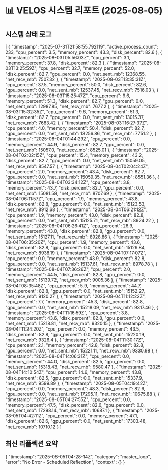 # 📊 VELOS 시스템 리포트 (2025-08-05)

## 시스템 상태 로그

[
  {
    "timestamp": "2025-07-31T21:58:55.792119",
    "active_process_count": 233,
    "cpu_percent": 3.5,
    "memory_percent": 43.3,
    "disk_percent": 82.6
  },
  {
    "timestamp": "2025-08-03T05:56:03Z",
    "cpu_percent": 3.1,
    "memory_percent": 37.8,
    "disk_percent": 82.3
  },
  {
    "timestamp": "2025-08-03T13:25:59Z",
    "cpu_percent": 32.7,
    "memory_percent": 52.0,
    "disk_percent": 82.7,
    "gpu_percent": 0.0,
    "net_sent_mb": 12368.55,
    "net_recv_mb": 7507.32
  },
  {
    "timestamp": "2025-08-03T13:35:31Z",
    "cpu_percent": 37.5,
    "memory_percent": 50.0,
    "disk_percent": 82.6,
    "gpu_percent": 0.0,
    "net_sent_mb": 12537.45,
    "net_recv_mb": 7516.03
  },
  {
    "timestamp": "2025-08-03T15:25:47Z",
    "cpu_percent": 9.6,
    "memory_percent": 51.3,
    "disk_percent": 82.7,
    "gpu_percent": 0.0,
    "net_sent_mb": 12987.85,
    "net_recv_mb": 7677.2
  },
  {
    "timestamp": "2025-08-03T15:32:35Z",
    "cpu_percent": 9.6,
    "memory_percent": 51.3,
    "disk_percent": 82.7,
    "gpu_percent": 0.0,
    "net_sent_mb": 13015.37,
    "net_recv_mb": 7683.42
  },
  {
    "timestamp": "2025-08-03T16:27:37Z",
    "cpu_percent": 4.0,
    "memory_percent": 50.4,
    "disk_percent": 82.7,
    "gpu_percent": 0.0,
    "net_sent_mb": 13256.86,
    "net_recv_mb": 7751.2
  },
  {
    "timestamp": "2025-08-04T01:44:29Z",
    "cpu_percent": 0.0,
    "memory_percent": 44.9,
    "disk_percent": 82.7,
    "gpu_percent": 0.0,
    "net_sent_mb": 15057.0,
    "net_recv_mb": 8525.01
  },
  {
    "timestamp": "2025-08-04T02:02:15Z",
    "cpu_percent": 15.4,
    "memory_percent": 43.2,
    "disk_percent": 82.7,
    "gpu_percent": 0.0,
    "net_sent_mb": 15059.05,
    "net_recv_mb": 8547.57
  },
  {
    "timestamp": "2025-08-04T02:04:24Z",
    "cpu_percent": 2.0,
    "memory_percent": 43.4,
    "disk_percent": 82.7,
    "gpu_percent": 0.0,
    "net_sent_mb": 15059.35,
    "net_recv_mb": 8551.36
  },
  {
    "timestamp": "2025-08-04T03:34:12Z",
    "cpu_percent": 3.8,
    "memory_percent": 43.7,
    "disk_percent": 82.7,
    "gpu_percent": 0.0,
    "net_sent_mb": 15081.58,
    "net_recv_mb": 8707.69
  },
  {
    "timestamp": "2025-08-04T06:11:57Z",
    "cpu_percent": 1.9,
    "memory_percent": 43.8,
    "disk_percent": 82.8,
    "gpu_percent": 0.0,
    "net_sent_mb": 15123.53,
    "net_recv_mb": 8912.68
  },
  {
    "timestamp": "2025-08-04T06:21:12Z",
    "cpu_percent": 1.9,
    "memory_percent": 43.0,
    "disk_percent": 82.8,
    "gpu_percent": 0.0,
    "net_sent_mb": 15125.71,
    "net_recv_mb": 8924.22
  },
  {
    "timestamp": "2025-08-04T06:26:41Z",
    "cpu_percent": 26.9,
    "memory_percent": 43.0,
    "disk_percent": 82.8,
    "gpu_percent": 0.0,
    "net_sent_mb": 15127.11,
    "net_recv_mb": 8928.86
  },
  {
    "timestamp": "2025-08-04T06:35:20Z",
    "cpu_percent": 1.9,
    "memory_percent": 43.6,
    "disk_percent": 82.8,
    "gpu_percent": 0.0,
    "net_sent_mb": 15129.84,
    "net_recv_mb": 8938.19
  },
  {
    "timestamp": "2025-08-04T07:17:07Z",
    "cpu_percent": 0.0,
    "memory_percent": 43.9,
    "disk_percent": 82.8,
    "gpu_percent": 0.0,
    "net_sent_mb": 15137.61,
    "net_recv_mb": 8978.78
  },
  {
    "timestamp": "2025-08-04T07:36:26Z",
    "cpu_percent": 2.0,
    "memory_percent": 44.5,
    "disk_percent": 82.8,
    "gpu_percent": 0.0,
    "net_sent_mb": 15139.72,
    "net_recv_mb": 9005.36
  },
  {
    "timestamp": "2025-08-04T08:35:48Z",
    "cpu_percent": 5.9,
    "memory_percent": 44.7,
    "disk_percent": 82.8,
    "gpu_percent": 0.0,
    "net_sent_mb": 15152.27,
    "net_recv_mb": 9120.27
  },
  {
    "timestamp": "2025-08-04T11:12:22Z",
    "cpu_percent": 7.7,
    "memory_percent": 45.3,
    "disk_percent": 82.8,
    "gpu_percent": 0.0,
    "net_sent_mb": 15218.09,
    "net_recv_mb": 9317.46
  },
  {
    "timestamp": "2025-08-04T11:16:59Z",
    "cpu_percent": 3.8,
    "memory_percent": 43.6,
    "disk_percent": 82.8,
    "gpu_percent": 0.0,
    "net_sent_mb": 15218.81,
    "net_recv_mb": 9320.15
  },
  {
    "timestamp": "2025-08-04T11:24:20Z",
    "cpu_percent": 0.0,
    "memory_percent": 43.5,
    "disk_percent": 82.8,
    "gpu_percent": 0.0,
    "net_sent_mb": 15220.19,
    "net_recv_mb": 9326.4
  },
  {
    "timestamp": "2025-08-04T11:30:17Z",
    "cpu_percent": 2.1,
    "memory_percent": 42.8,
    "disk_percent": 82.8,
    "gpu_percent": 0.0,
    "net_sent_mb": 15221.11,
    "net_recv_mb": 9330.98
  },
  {
    "timestamp": "2025-08-04T14:06:31Z",
    "cpu_percent": 0.0,
    "memory_percent": 44.0,
    "disk_percent": 82.5,
    "gpu_percent": 0.0,
    "net_sent_mb": 15318.43,
    "net_recv_mb": 9580.47
  },
  {
    "timestamp": "2025-08-04T14:10:54Z",
    "cpu_percent": 14.6,
    "memory_percent": 43.8,
    "disk_percent": 82.5,
    "gpu_percent": 0.0,
    "net_sent_mb": 15337.9,
    "net_recv_mb": 9599.89
  },
  {
    "timestamp": "2025-08-05T04:19:42Z",
    "cpu_percent": 0.0,
    "memory_percent": 48.3,
    "disk_percent": 82.6,
    "gpu_percent": 0.0,
    "net_sent_mb": 17295.11,
    "net_recv_mb": 10675.88
  },
  {
    "timestamp": "2025-08-05T04:27:55Z",
    "cpu_percent": 0.0,
    "memory_percent": 47.5,
    "disk_percent": 82.6,
    "gpu_percent": 0.0,
    "net_sent_mb": 17298.14,
    "net_recv_mb": 10687.1
  },
  {
    "timestamp": "2025-08-05T04:42:11Z",
    "cpu_percent": 0.0,
    "memory_percent": 47.1,
    "disk_percent": 82.6,
    "gpu_percent": 0.0,
    "net_sent_mb": 17303.48,
    "net_recv_mb": 10710.12
  }
]

## 최신 리플렉션 요약

{
  "timestamp": "2025-08-05T04-28-14Z",
  "category": "master_loop",
  "error": "No Error - Scheduled Reflection",
  "context": {}
}
